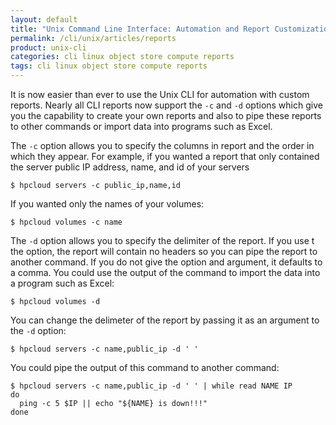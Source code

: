 ```yaml
---
layout: default
title: "Unix Command Line Interface: Automation and Report Customization"
permalink: /cli/unix/articles/reports
product: unix-cli
categories: cli linux object store compute reports
tags: cli linux object store compute reports
---
```

It is now easier than ever to use the Unix CLI for automation with custom reports.  Nearly all CLI reports now support the `-c` and `-d` options which give you the capability to create your own reports and also to pipe these reports to other commands or import data into programs such as Excel.

The `-c` option allows you to specify the columns in report and the order in which they appear.  For example, if you wanted a report that only contained the server public IP address, name, and id of your servers

    $ hpcloud servers -c public_ip,name,id


If you wanted only the names of your volumes:

    $ hpcloud volumes -c name

The `-d` option allows you to specify the delimiter of the report.  If you use t the option, the report will contain no headers so you can pipe the report to another command.  If you do not give the option and argument, it defaults to a comma.  You could use the output of the command to import the data into a program such as Excel:

    $ hpcloud volumes -d
    

You can change the delimeter of the report by passing it as an argument to the `-d` option:

    $ hpcloud servers -c name,public_ip -d ' '

You could pipe the output of this command to another command:

    $ hpcloud servers -c name,public_ip -d ' ' | while read NAME IP
    do
      ping -c 5 $IP || echo "${NAME} is down!!!"
    done

